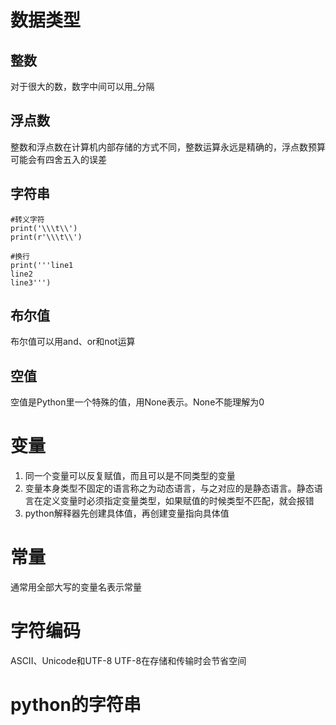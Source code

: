 # 数据类型
## 整数
对于很大的数，数字中间可以用_分隔
## 浮点数
整数和浮点数在计算机内部存储的方式不同，整数运算永远是精确的，浮点数预算可能会有四舍五入的误差
## 字符串
```
#转义字符
print('\\\t\\')
print(r'\\\t\\')
```
```
#换行
print('''line1
line2
line3''')
```
## 布尔值
布尔值可以用and、or和not运算
## 空值
空值是Python里一个特殊的值，用None表示。None不能理解为0
# 变量
1. 同一个变量可以反复赋值，而且可以是不同类型的变量
2. 变量本身类型不固定的语言称之为动态语言，与之对应的是静态语言。静态语言在定义变量时必须指定变量类型，如果赋值的时候类型不匹配，就会报错
3. python解释器先创建具体值，再创建变量指向具体值
# 常量
通常用全部大写的变量名表示常量
# 字符编码
ASCII、Unicode和UTF-8
UTF-8在存储和传输时会节省空间
# python的字符串

